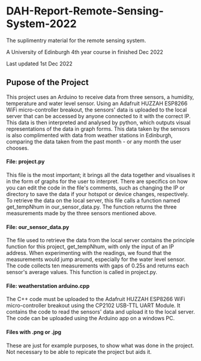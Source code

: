 # DAH-Report-Remote-Sensing-System-2022
The suplimentry material for the remote sensing system. 

A University of Edinburgh 4th year course in finished Dec 2022

Last updated 1st Dec 2022

## Pupose of the Project
  This project uses an Arduino to receive data from three sensors, a humidity, temperature and water level sensor. Using an Adafruit HUZZAH ESP8266 WiFi micro-controller breakout, the sensors' data is uploaded to the local server that can be accessed by anyone connected to it with the correct IP. This data is then interpreted and analysed by python, which outputs visual representations of the data in graph forms. This data taken by the sensors is also complimented with data from weather stations in Edinburgh, comparing the data taken from the past month - or any month the user chooses.

#### File: project.py
  This file is the most important; it brings all the data together and visualises it in the form of graphs for the user to interpret. There are specifics on how you can edit the code in the file's comments, such as changing the IP or directory to save the data if your hotspot or device changes, respectively. To retrieve the data on the local server, this file calls a function named get_tempNhum in our_sensor_data.py. The function returns the three measurements made by the three sensors mentioned above.

#### File: our_sensor_data.py
  The file used to retrieve the data from the local server contains the principle function for this project, get_tempNhum, with only the input of an IP address. When experimenting with the readings, we found that the measurements would jump around, especially for the water level sensor. The code collects ten measurements with gaps of 0.25s and returns each sensor's average values. This function is called in project.py.

#### File: weatherstation arduino.cpp
  The C++ code must be uploaded to the Adafruit HUZZAH ESP8266 WiFi micro-controller breakout using the CP2102 USB-TTL UART Module. It contains the code to read the sensors' data and upload it to the local server. The code can be uploaded using the Arduino app on a windows PC.
  
#### Files with .png or .jpg
  These are just for example purposes, to show what was done in the project. Not necessary to be able to repicate the project but aids it.
